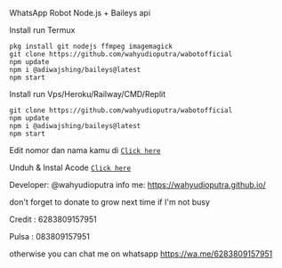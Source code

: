WhatsApp Robot Node.js + Baileys api

Install run Termux
```
pkg install git nodejs ffmpeg imagemagick
git clone https://github.com/wahyudioputra/wabotofficial
npm update
npm i @adiwajshing/baileys@latest
npm start
```

Install run Vps/Heroku/Railway/CMD/Replit

```
git clone https://github.com/wahyudioputra/wabotofficial
npm update
npm i @adiwajshing/baileys@latest
npm start
```
Edit nomor dan nama kamu di [`Click here`]( )

Unduh & Instal Acode [`Click here`](https://www.google.com/search?q=acode&oq=acode&aqs=chrome..69i57j35i39l2j0i512l4j0i10i512.1060j0j4&client=ms-android-xiaomi&sourceid=chrome-mobile&ie=UTF-8/)

Developer: @wahyudioputra
info me: https://wahyudioputra.github.io/

don't forget to donate to grow next time if I'm not busy

Credit : 6283809157951

Pulsa : 083809157951

otherwise you can chat me on whatsapp 
https://wa.me/6283809157951
